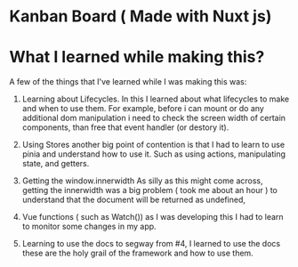 # Kanban Board ( Made with Nuxt js)


# What I learned while making this?

A few of the things that I've learned while I was making this was:

1) Learning about Lifecycles.
In this I learned about what lifecycles to make and when to use them. For example, before i can mount or do any additional dom manipulation i need to check the screen width of certain components, than free that event handler (or destory it).


2) Using Stores
another big point of contention is that I had to learn to use pinia and understand how to use it. Such as using actions, manipulating state, and getters.


3) Getting the window.innerwidth
As silly as this might come across, getting the innerwidth was a big problem ( took me about an hour ) to understand that the document will be returned as undefined, 

4) Vue functions ( such as Watch())
as I was developing this I had to learn to monitor some changes in my app.

5) Learning to use the docs
to segway from #4, I learned to use the docs these are the holy grail of the framework and how to use them. 